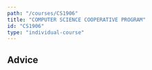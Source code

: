 ```yaml
---
path: "/courses/CS1906"
title: "COMPUTER SCIENCE COOPERATIVE PROGRAM"
id: "CS1906"
type: "individual-course"
---
```


## Advice

